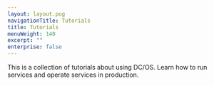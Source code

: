 ```yaml
---
layout: layout.pug
navigationTitle: Tutorials
title: Tutorials
menuWeight: 140
excerpt: ""
enterprise: false
---
```

<!-- This source repo for this topic is https://github.com/dcos/dcos-docs -->

This is a collection of tutorials about using DC/OS. Learn how to run services and operate services in production.